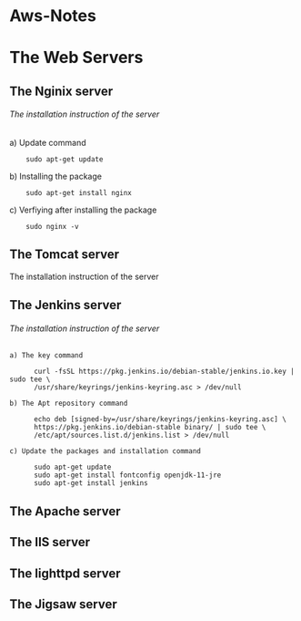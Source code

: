 # Aws-Notes

# The Web Servers
## The Nginix server
###### The installation instruction of the server
  
   a) Update command
   
        sudo apt-get update
   
   b) Installing the package
   
        sudo apt-get install nginx
   
   c) Verfiying after installing the package
   
        sudo nginx -v
     
## The Tomcat server

  The installation instruction of the server
## The Jenkins server
######  The installation instruction of the server
  
    a) The key command
    
          curl -fsSL https://pkg.jenkins.io/debian-stable/jenkins.io.key | sudo tee \
          /usr/share/keyrings/jenkins-keyring.asc > /dev/null
    
    b) The Apt repository command
    
          echo deb [signed-by=/usr/share/keyrings/jenkins-keyring.asc] \
          https://pkg.jenkins.io/debian-stable binary/ | sudo tee \
          /etc/apt/sources.list.d/jenkins.list > /dev/null
    
    c) Update the packages and installation command
    
          sudo apt-get update
          sudo apt-get install fontconfig openjdk-11-jre
          sudo apt-get install jenkins
    
    
## The Apache server
## The IIS server
## The lighttpd server
## The Jigsaw server

